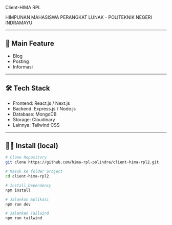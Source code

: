 Client-HIMA RPL

HIMPUNAN MAHASISWA PERANGKAT LUNAK - POLITEKNIK NEGERI INDRAMAYU

---

## 🚀 Main Feature

- Blog
- Posting
- Informasi

---

## 🛠️ Tech Stack

- Frontend: React.js / Next.js
- Backend: Express.js / Node.js
- Database: MongoDB
- Storage: Cloudinary
- Lainnya: Tailwind CSS

---

## 🧑‍💻 Install (local)

```bash
# Clone Repository
git clone https://github.com/hima-rpl-polindra/client-hima-rpl2.git

# Masuk ke folder project
cd client-hima-rpl2

# Install Dependency
npm install

# Jalankan Aplikasi
npm run dev

# Jalankan Tailwind
npm run tailwind

```
